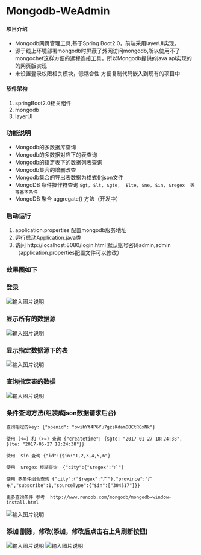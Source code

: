 #  Mongodb-WeAdmin

#### 项目介绍
- Mongodb网页管理工具,基于Spring Boot2.0，前端采用layerUI实现。
- 源于线上环境部署mongodb时屏蔽了外网访问mongodb,所以使用不了mongochef这样方便的远程连接工具，所以Mongodb提供的java api实现的的网页版实现
- 未设置登录权限相关模块，低耦合性 方便复制代码嵌入到现有的项目中


#### 软件架构
1. springBoot2.0相关组件
1. mongodb
1. layerUI

### 功能说明
- Mongodb的多数据库查询
- Mongodb的多数据对应下的表查询
- Mongodb的指定表下的数据列表查询
- Mongodb集合的增删改查
- Mongodb集合的导出表数据为格式化json文件
- MongoDB 条件操作符查询 ` $gt, $lt, $gte,  $lte, $ne, $in, $regex  等等基本条件 `
- MongoDB 聚合 aggregate() 方法（开发中）

### 启动运行
1. application.properties 配置mongodb服务地址
1. 运行启动Application.java类
1. 访问 http://localhost:8080/login.html 默认账号密码admin,admin（application.properties配置文件可以修改）

### 效果图如下

### 登录
![输入图片说明](https://images.gitee.com/uploads/images/2018/1121/153436_4417ccb3_1478371.png "屏幕截图.png")

### 显示所有的数据源
![输入图片说明](https://images.gitee.com/uploads/images/2018/1121/153510_5e5a9d49_1478371.png "屏幕截图.png")

### 显示指定数据源下的表
![输入图片说明](https://images.gitee.com/uploads/images/2018/1121/153553_91a7ba66_1478371.png "屏幕截图.png")

### 查询指定表的数据
![输入图片说明](https://images.gitee.com/uploads/images/2018/1121/153736_3c90aafc_1478371.png "屏幕截图.png")


### 条件查询方法(组装成json数据请求后台)
```
查询指定的key: {"openid": "owibYt4P6Yu7gzsKdamO8CtRGxNk"}

使用 (<=) 和 (>=) 查询 {"createtime": {$gte: "2017-01-27 18:24:38", $lte: "2017-05-27 18:24:38"}}

使用  $in 查询 {"id":{$in:"1,2,3,4,5,6"}

使用  $regex 模糊查询  {"city":{"$regex":"广"}

使用 多条件组合查询 {"city":{"$regex":"广"},"province":"广东","subscribe":1,"sourceType":{"$in":["304517"]}}

更多查询条件 参考  http://www.runoob.com/mongodb/mongodb-window-install.html
```

![输入图片说明](https://images.gitee.com/uploads/images/2018/1121/102443_d1388d16_1478371.png "屏幕截图.png")

### 添加 删除，修改(添加，修改后点击右上角刷新按钮)
![输入图片说明](https://images.gitee.com/uploads/images/2018/1121/102729_8c3892a1_1478371.png "屏幕截图.png")
![输入图片说明](https://images.gitee.com/uploads/images/2018/1121/102746_e486eb86_1478371.png "屏幕截图.png")
